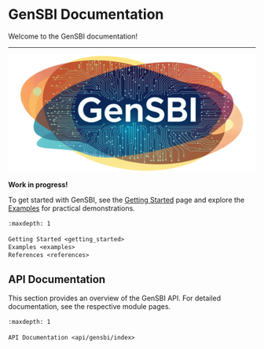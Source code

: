 # GenSBI Documentation

Welcome to the GenSBI documentation!


---

![GenSBI Logo](../docs/_static/logo.png)

**Work in progress!**

To get started with GenSBI, see the [Getting Started](getting_started.md) page and explore the [Examples](examples.md) for practical demonstrations. 

```{toctree}
:maxdepth: 1

Getting Started <getting_started>
Examples <examples>
References <references>
```

## API Documentation
This section provides an overview of the GenSBI API. For detailed documentation, see the respective module pages.

```{toctree}
:maxdepth: 1

API Documentation <api/gensbi/index>
```


